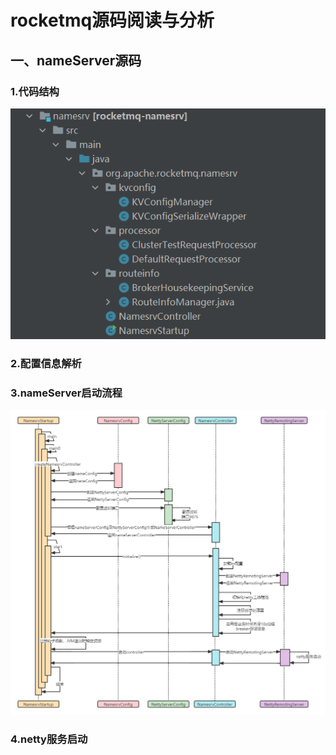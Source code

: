 # rocketmq源码阅读与分析
## 一、nameServer源码
### 1.代码结构
![](images/nameServer/nameServer代码结构.png)

### 2.配置信息解析
### 3.nameServer启动流程
![](images/nameServer/nameServer启动流程.png)

### 4.netty服务启动
